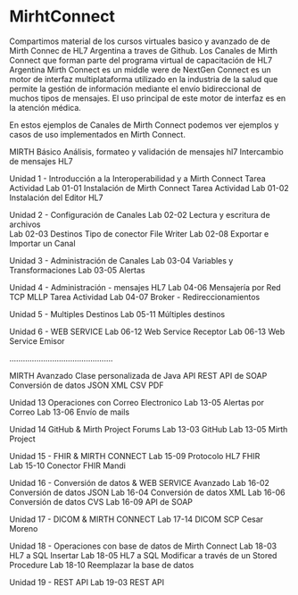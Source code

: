 # MirhtConnect
Compartimos material de los cursos virtuales basico y avanzado de de Mirth Connec de HL7 Argentina  a traves de Github.
Los Canales de Mirth Connect que forman parte del programa virtual de capacitación de HL7 Argentina
Mirth Connect es un middle were de NextGen Connect es un motor de interfaz multiplataforma utilizado en la industria de la salud que permite la gestión de información mediante el envío bidireccional de muchos tipos de mensajes. El uso principal de este motor de interfaz es en la atención médica.

En estos ejemplos  de Canales de Mirth Connect podemos ver ejemplos y casos de uso implementados en Mirth Connect.

MIRTH Básico
Análisis, formateo y validación de mensajes hl7 Intercambio de mensajes HL7

Unidad 1 - Introducción a la Interoperabilidad y a Mirth Connect
Tarea Actividad Lab 01-01 Instalación de Mirth Connect 
Tarea Actividad Lab 01-02 Instalación del Editor HL7   

Unidad 2 - Configuración de Canales
Lab 02-02 Lectura y escritura de archivos       
Lab 02-03 Destinos Tipo de conector File Writer
Lab 02-08 Exportar e Importar un Canal 

Unidad 3 - Administración de Canales
Lab 03-04 Variables y Transformaciones
Lab 03-05 Alertas                    

Unidad 4 - Administración - mensajes HL7
Lab 04-06 Mensajería por Red TCP MLLP 
Tarea Actividad  Lab 04-07 Broker - Redireccionamientos

Unidad 5 - Multiples Destinos
Lab 05-11 Múltiples destinos  

Unidad 6 - WEB SERVICE
Lab 06-12 Web Service Receptor 
Lab 06-13 Web Service Emisor   

..............................................

MIRTH Avanzado
Clase personalizada de Java API REST API de SOAP
Conversión de datos JSON XML CSV PDF

Unidad 13 Operaciones con  Correo Electronico
Lab 13-05 Alertas por Correo
Lab 13-06 Envío de mails

 
Unidad 14 GitHub & Mirth Project Forums
Lab 13-03 GitHub
Lab 13-05 Mirth Project

Unidad 15 - FHIR & MIRTH CONNECT
Lab 15-09 Protocolo HL7 FHIR  
Lab 15-10 Conector FHIR Mandi

Unidad 16 - Conversión de datos & WEB SERVICE Avanzado
Lab 16-02 Conversión de datos JSON
Lab 16-04 Conversión de datos XML
Lab 16-06 Conversión de datos CVS
Lab 16-09 API de SOAP

Unidad 17 - DICOM & MIRTH CONNECT
Lab 17-14 DICOM SCP Cesar Moreno

Unidad 18 - Operaciones con base de datos de Mirth Connect
Lab 18-03 HL7 a SQL Insertar
Lab 18-05 HL7 a SQL Modificar a través de un Stored Procedure
Lab 18-10 Reemplazar la base de datos

Unidad 19 - REST API
Lab 19-03 REST API
